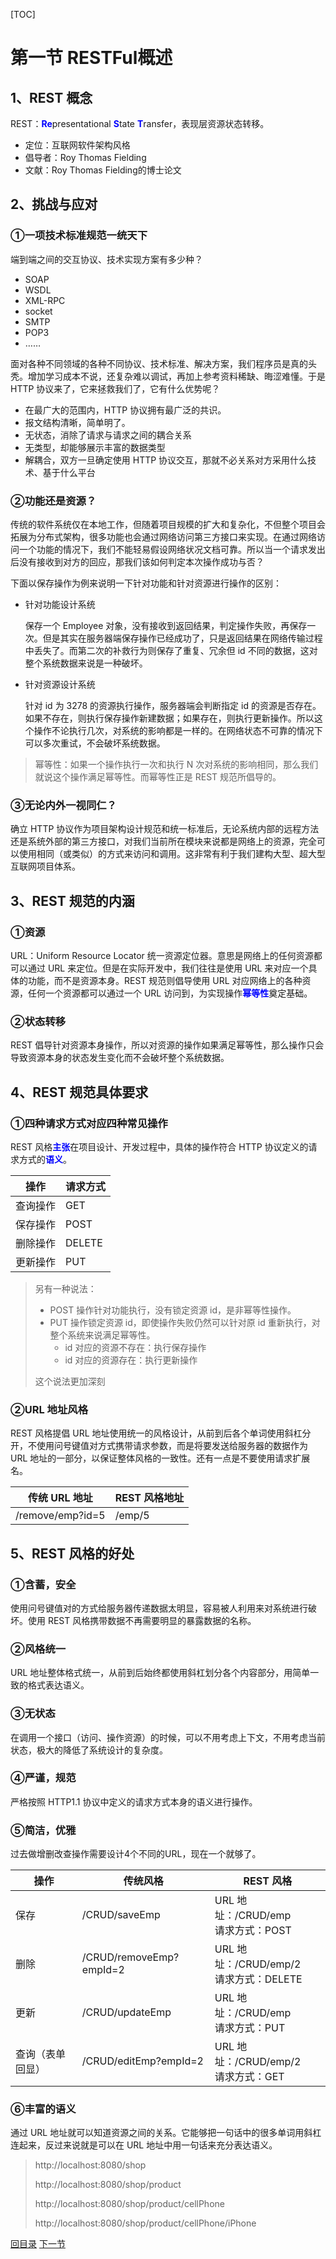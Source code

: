 [TOC]

# 第一节 RESTFul概述

## 1、REST 概念

REST：<span style="color:blue;font-weight:bold;">Re</span>presentational <span style="color:blue;font-weight:bold;">S</span>tate <span style="color:blue;font-weight:bold;">T</span>ransfer，表现层资源状态转移。

- 定位：互联网软件架构风格
- 倡导者：Roy Thomas Fielding
- 文献：Roy Thomas Fielding的博士论文



## 2、挑战与应对

### ①一项技术标准规范一统天下

端到端之间的交互协议、技术实现方案有多少种？

- SOAP
- WSDL
- XML-RPC
- socket
- SMTP
- POP3
- ……

面对各种不同领域的各种不同协议、技术标准、解决方案，我们程序员是真的头秃。增加学习成本不说，还复杂难以调试，再加上参考资料稀缺、晦涩难懂。于是 HTTP 协议来了，它来拯救我们了，它有什么优势呢？

- 在最广大的范围内，HTTP 协议拥有最广泛的共识。
- 报文结构清晰，简单明了。
- 无状态，消除了请求与请求之间的耦合关系
- 无类型，却能够展示丰富的数据类型
- 解耦合，双方一旦确定使用 HTTP 协议交互，那就不必关系对方采用什么技术、基于什么平台



### ②功能还是资源？

传统的软件系统仅在本地工作，但随着项目规模的扩大和复杂化，不但整个项目会拓展为分布式架构，很多功能也会通过网络访问第三方接口来实现。在通过网络访问一个功能的情况下，我们不能轻易假设网络状况文档可靠。所以当一个请求发出后没有接收到对方的回应，那我们该如何判定本次操作成功与否？

下面以保存操作为例来说明一下针对功能和针对资源进行操作的区别：

- 针对功能设计系统

  保存一个 Employee 对象，没有接收到返回结果，判定操作失败，再保存一次。但是其实在服务器端保存操作已经成功了，只是返回结果在网络传输过程中丢失了。而第二次的补救行为则保存了重复、冗余但 id 不同的数据，这对整个系统数据来说是一种破坏。

- 针对资源设计系统

  针对 id 为 3278 的资源执行操作，服务器端会判断指定 id 的资源是否存在。如果不存在，则执行保存操作新建数据；如果存在，则执行更新操作。所以这个操作不论执行几次，对系统的影响都是一样的。在网络状态不可靠的情况下可以多次重试，不会破坏系统数据。

> 幂等性：如果一个操作执行一次和执行 N 次对系统的影响相同，那么我们就说这个操作满足幂等性。而幂等性正是 REST 规范所倡导的。



### ③无论内外一视同仁？

确立 HTTP 协议作为项目架构设计规范和统一标准后，无论系统内部的远程方法还是系统外部的第三方接口，对我们当前所在模块来说都是网络上的资源，完全可以使用相同（或类似）的方式来访问和调用。这非常有利于我们建构大型、超大型互联网项目体系。



## 3、REST 规范的内涵

### ①资源

URL：Uniform Resource Locator 统一资源定位器。意思是网络上的任何资源都可以通过 URL 来定位。但是在实际开发中，我们往往是使用 URL 来对应一个具体的功能，而不是资源本身。REST 规范则倡导使用 URL 对应网络上的各种资源，任何一个资源都可以通过一个 URL 访问到，为实现操作<span style="color:blue;font-weight:bold;">幂等性</span>奠定基础。



### ②状态转移

REST 倡导针对资源本身操作，所以对资源的操作如果满足幂等性，那么操作只会导致资源本身的状态发生变化而不会破坏整个系统数据。



## 4、REST 规范具体要求

### ①四种请求方式对应四种常见操作

REST 风格<span style="color:blue;font-weight:bold;">主张</span>在项目设计、开发过程中，具体的操作符合 HTTP 协议定义的请求方式的<span style="color:blue;font-weight:bold;">语义</span>。

| 操作     | 请求方式 |
| -------- | -------- |
| 查询操作 | GET      |
| 保存操作 | POST     |
| 删除操作 | DELETE   |
| 更新操作 | PUT      |



> 另有一种说法：
>
> - POST 操作针对功能执行，没有锁定资源 id，是非幂等性操作。
> - PUT 操作锁定资源 id，即使操作失败仍然可以针对原 id 重新执行，对整个系统来说满足幂等性。
>   - id 对应的资源不存在：执行保存操作
>   - id 对应的资源存在：执行更新操作
> 
> 
> 这个说法更加深刻



### ②URL 地址风格

REST 风格提倡 URL 地址使用统一的风格设计，从前到后各个单词使用斜杠分开，不使用问号键值对方式携带请求参数，而是将要发送给服务器的数据作为 URL 地址的一部分，以保证整体风格的一致性。还有一点是不要使用请求扩展名。

| 传统 URL 地址    | REST 风格地址 |
| ---------------- | ------------- |
| /remove/emp?id=5 | /emp/5        |



## 5、REST 风格的好处

### ①含蓄，安全

使用问号键值对的方式给服务器传递数据太明显，容易被人利用来对系统进行破坏。使用 REST 风格携带数据不再需要明显的暴露数据的名称。



### ②风格统一

URL 地址整体格式统一，从前到后始终都使用斜杠划分各个内容部分，用简单一致的格式表达语义。



### ③无状态

在调用一个接口（访问、操作资源）的时候，可以不用考虑上下文，不用考虑当前状态，极大的降低了系统设计的复杂度。



### ④严谨，规范

严格按照 HTTP1.1 协议中定义的请求方式本身的语义进行操作。



### ⑤简洁，优雅

过去做增删改查操作需要设计4个不同的URL，现在一个就够了。

| 操作             | 传统风格                | REST 风格                                   |
| ---------------- | ----------------------- | ------------------------------------------- |
| 保存             | /CRUD/saveEmp           | URL 地址：/CRUD/emp<br />请求方式：POST     |
| 删除             | /CRUD/removeEmp?empId=2 | URL 地址：/CRUD/emp/2<br />请求方式：DELETE |
| 更新             | /CRUD/updateEmp         | URL 地址：/CRUD/emp<br />请求方式：PUT      |
| 查询（表单回显） | /CRUD/editEmp?empId=2   | URL 地址：/CRUD/emp/2<br />请求方式：GET    |



### ⑥丰富的语义

通过 URL 地址就可以知道资源之间的关系。它能够把一句话中的很多单词用斜杠连起来，反过来说就是可以在 URL 地址中用一句话来充分表达语义。

> http://localhost:8080/shop
>
> http://localhost:8080/shop/product
>
> http://localhost:8080/shop/product/cellPhone
>
> http://localhost:8080/shop/product/cellPhone/iPhone



[回目录](index.html) [下一节](verse02.html)

